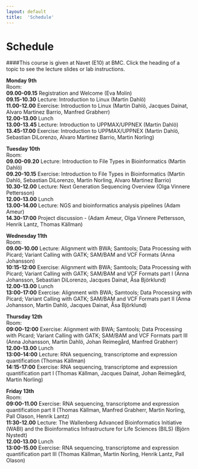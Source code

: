```yaml
---
layout: default
title:  'Schedule'
---
```


# Schedule

####This course is given at Navet (E10) at BMC. Click the heading of a topic to see the lecture slides or lab instructions.

**Monday 9th**  
Room:  
**09.00-09.15** Registration and Welcome (Eva Molin)  
**09.15-10.30** Lecture: Introduction to Linux (Martin Dahlö)  
**11.00-12.00** Exercise: Introduction to Linux (Martin Dahlö, Jacques Dainat, Alvaro Martinez Barrio, Manfred Grabherr)  
**12.00-13.00** Lunch  
**13.00-13.45** Lecture: Introduction to UPPMAX/UPPNEX (Martin Dahlö)  
**13.45-17.00** Exercise: Introduction to UPPMAX/UPPNEX (Martin Dahlö, Sebastian DiLorenzo, Alvaro Martinez Barrio, Martin Norling)  

**Tuesday 10th**  
Room:  
**09.00-09.20** Lecture: Introduction to File Types in Bioinformatics (Martin Dahlö)  
**09.20-10.15** Exercise: Introduction to File Types in Bioinformatics (Martin Dahlö, Sebastian DiLorenzo, Martin Norling, Alvaro Martinez Barrio)  
**10.30-12.00** Lecture: Next Generation Sequencing Overview (Olga Vinnere Pettersson)  
**12.00-13.00** Lunch  
**13.00-14.00** Lecture: NGS and bioinformatics analysis pipelines (Adam Ameur)  
**14.30-17:00** Project discussion - (Adam Ameur, Olga Vinnere Pettersson, Henrik Lantz, Thomas Källman)  

**Wednesday 11th**  
Room:  
**09.00-10.00** Lecture: Alignment with BWA; Samtools; Data Processing with Picard; Variant Calling with GATK; SAM/BAM and VCF Formats (Anna Johansson)  
**10:15-12:00** Exercise: Alignment with BWA; Samtools; Data Processing with Picard; Variant Calling with GATK; SAM/BAM and VCF Formats part I (Anna Johansson, Sebastian DiLorenzo, Jacques Dainat, Åsa Björklund)  
**12.00-13.00** Lunch  
**13:00-17:00** Exercise: Alignment with BWA; Samtools; Data Processing with Picard; Variant Calling with GATK; SAM/BAM and VCF Formats part II (Anna Johansson, Martin Dahlö, Jacques Dainat, Åsa Björklund)  

**Thursday 12th**  
Room:  
**09:00-12:00** Exercise: Alignment with BWA; Samtools; Data Processing with Picard; Variant Calling with GATK; SAM/BAM and VCF Formats part III (Anna Johansson, Martin Dahlö, Johan Reimegård, Manfred Grabherr)  
**12.00-13.00** Lunch  
**13:00-14:00** Lecture: RNA sequencing, transcriptome and expression quantification (Thomas Källman)  
**14:15-17:00** Exercise: RNA sequencing, transcriptome and expression quantification part I (Thomas Källman, Jacques Dainat, Johan Reimegård, Martin Norling)  

**Friday 13th**  
Room:  
**09:00-11.00** Exercise: RNA sequencing, transcriptome and expression quantification part II (Thomas Källman, Manfred Grabherr, Martin Norling, Pall Olason, Henrik Lantz)  
**11:30-12.00** Lecture: The Wallenberg Advanced Bioinformatics Initiative (WABI) and the Bioinformatics Infrastructure for Life Sciences (BILS) (Björn Nystedt)  
**12.00-13.00** Lunch  
**13:00-15.00** Exercise: RNA sequencing, transcriptome and expression quantification part III (Thomas Källman, Martin Norling, Henrik Lantz, Pall Olason)  
